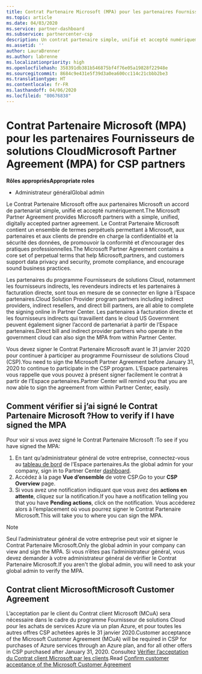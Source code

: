 ```yaml
---
title: Contrat Partenaire Microsoft (MPA) pour les partenaires Fournisseurs de solutions Cloud | Espace partenaires
ms.topic: article
ms.date: 04/03/2020
ms.service: partner-dashboard
ms.subservice: partnercenter-csp
description: Un contrat partenaire simple, unifié et accepté numériquement.
ms.assetid: ''
author: LauraBrenner
ms.author: labrenne
ms.localizationpriority: high
ms.openlocfilehash: 358391db381b546875bf4f76e05a19828f22948e
ms.sourcegitcommit: 8684c9e431e5f39d3a0ea600cc114c21cbbb2be3
ms.translationtype: HT
ms.contentlocale: fr-FR
ms.lasthandoff: 04/06/2020
ms.locfileid: "80676838"
---
```

# <a name="microsoft-partner-agreement-mpa-for-csp-partners"></a><span data-ttu-id="338e3-103">Contrat Partenaire Microsoft (MPA) pour les partenaires Fournisseurs de solutions Cloud</span><span class="sxs-lookup"><span data-stu-id="338e3-103">Microsoft Partner Agreement (MPA) for CSP partners</span></span> 

<span data-ttu-id="338e3-104">**Rôles appropriés**</span><span class="sxs-lookup"><span data-stu-id="338e3-104">**Appropriate roles**</span></span>

- <span data-ttu-id="338e3-105">Administrateur général</span><span class="sxs-lookup"><span data-stu-id="338e3-105">Global admin</span></span>


<span data-ttu-id="338e3-106">Le Contrat Partenaire Microsoft offre aux partenaires Microsoft un accord de partenariat simple, unifié et accepté numériquement.</span><span class="sxs-lookup"><span data-stu-id="338e3-106">The Microsoft Partner Agreement provides Microsoft partners with a simple, unified, digitally accepted partner agreement.</span></span> <span data-ttu-id="338e3-107">Le Contrat Partenaire Microsoft contient un ensemble de termes perpétuels permettant à Microsoft, aux partenaires et aux clients de prendre en charge la confidentialité et la sécurité des données, de promouvoir la conformité et d’encourager des pratiques professionnelles.</span><span class="sxs-lookup"><span data-stu-id="338e3-107">The Microsoft Partner Agreement contains a core set of perpetual terms that help Microsoft,partners, and customers support data privacy and security, promote compliance, and encourage sound business practices.</span></span>   

<span data-ttu-id="338e3-108">Les partenaires du programme Fournisseurs de solutions Cloud, notamment les fournisseurs indirects, les revendeurs indirects et les partenaires à facturation directe, sont tous en mesure de se connecter en ligne à l’Espace partenaires.</span><span class="sxs-lookup"><span data-stu-id="338e3-108">Cloud Solution Provider program partners including indirect providers, indirect resellers, and direct bill partners, are all able to complete the signing online in Partner Center.</span></span> <span data-ttu-id="338e3-109">Les partenaires à facturation directe et les fournisseurs indirects qui travaillent dans le cloud US Government peuvent également signer l’accord de partenariat à partir de l’Espace partenaires.</span><span class="sxs-lookup"><span data-stu-id="338e3-109">Direct bill and indirect provider partners who operate in the government cloud can also sign the MPA from within Partner Center.</span></span>

<span data-ttu-id="338e3-110">Vous devez signer le Contrat Partenaire Microsoft avant le 31 janvier 2020 pour continuer à participer au programme Fournisseur de solutions Cloud (CSP).</span><span class="sxs-lookup"><span data-stu-id="338e3-110">You need to sign the Microsoft Partner Agreement before January 31, 2020 to continue to participate in the CSP program.</span></span> <span data-ttu-id="338e3-111">L’Espace partenaires vous rappelle que vous pouvez à présent signer facilement le contrat à partir de l’Espace partenaires.</span><span class="sxs-lookup"><span data-stu-id="338e3-111">Partner Center will remind you that you are now able to sign the agreement from within Partner Center, easily.</span></span>

## <a name="how-to-verify-if-i-have-signed-the-mpa"></a><span data-ttu-id="338e3-112">Comment vérifier si j’ai signé le Contrat Partenaire Microsoft ?</span><span class="sxs-lookup"><span data-stu-id="338e3-112">How to verify if I have signed the MPA</span></span>

<span data-ttu-id="338e3-113">Pour voir si vous avez signé le Contrat Partenaire Microsoft :</span><span class="sxs-lookup"><span data-stu-id="338e3-113">To see if you have signed the MPA:</span></span>

1. <span data-ttu-id="338e3-114">En tant qu’administrateur général de votre entreprise, connectez-vous au [tableau de bord](https://partner.microsoft.com/dashboard/home) de l’Espace partenaires.</span><span class="sxs-lookup"><span data-stu-id="338e3-114">As the global admin for your company, sign in to Partner Center [dashboard](https://partner.microsoft.com/dashboard/home).</span></span>  
2. <span data-ttu-id="338e3-115">Accédez à la page **Vue d’ensemble** de votre CSP.</span><span class="sxs-lookup"><span data-stu-id="338e3-115">Go to your **CSP Overview** page.</span></span>
3. <span data-ttu-id="338e3-116">Si vous avez une notification indiquant que vous avez des **actions en attente**, cliquez sur la notification.</span><span class="sxs-lookup"><span data-stu-id="338e3-116">If you have a notification telling you that you have **Pending actions**, click on the notification.</span></span> <span data-ttu-id="338e3-117">Vous accéderez alors à l’emplacement où vous pourrez signer le Contrat Partenaire Microsoft.</span><span class="sxs-lookup"><span data-stu-id="338e3-117">This will take you to where you can sign the MPA.</span></span> 

>[!NOTE] 
><span data-ttu-id="338e3-118">Seul l’administrateur général de votre entreprise peut voir et signer le Contrat Partenaire Microsoft.</span><span class="sxs-lookup"><span data-stu-id="338e3-118">Only the global admin in your company can view and sign the MPA.</span></span> <span data-ttu-id="338e3-119">Si vous n’êtes pas l’administrateur général, vous devez demander à votre administrateur général de vérifier le Contrat Partenaire Microsoft.</span><span class="sxs-lookup"><span data-stu-id="338e3-119">If you aren't the global admin, you will need to ask your global admin to verify the MPA.</span></span> 

## <a name="microsoft-customer-agreement"></a><span data-ttu-id="338e3-120">Contrat client Microsoft</span><span class="sxs-lookup"><span data-stu-id="338e3-120">Microsoft Customer Agreement</span></span>

<span data-ttu-id="338e3-121">L’acceptation par le client du Contrat client Microsoft (MCuA) sera nécessaire dans le cadre du programme Fournisseur de solutions Cloud pour les achats de services Azure via un plan Azure, et pour toutes les autres offres CSP achetées après le 31 janvier 2020.</span><span class="sxs-lookup"><span data-stu-id="338e3-121">Customer acceptance of the Microsoft Customer Agreement (MCuA) will be required in CSP for purchases of Azure services through an Azure plan, and for all other offers in CSP purchased after January 31, 2020.</span></span> <span data-ttu-id="338e3-122">Consultez [Vérifier l’acceptation du Contrat client Microsoft par les clients](confirm-customer-agreement.md).</span><span class="sxs-lookup"><span data-stu-id="338e3-122">Read [Confirm customer acceptance of the Microsoft Customer Agreement](confirm-customer-agreement.md)</span></span>
 











